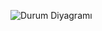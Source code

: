 ![Durum Diyagramı](https://github.com/user-attachments/assets/c59f61f5-c381-4d26-bc22-800ca4557583)

